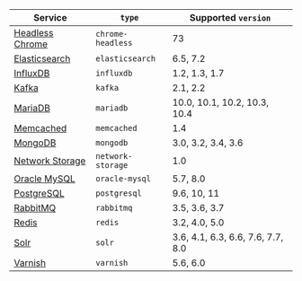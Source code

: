 | **Service** | **`type`** | **Supported `version`** |
|----------------------------------|---------------|-------------------------|
| [Headless Chrome](/configuration/services/headless-chrome.html) | `chrome-headless` | 73 |
| [Elasticsearch](/configuration/services/elasticsearch.html) | `elasticsearch` | 6.5, 7.2 |
| [InfluxDB](/configuration/services/influxdb.html) | `influxdb` | 1.2, 1.3, 1.7 |
| [Kafka](/configuration/services/kafka.html) | `kafka` | 2.1, 2.2 |
| [MariaDB](/configuration/services/mysql.html) | `mariadb` | 10.0, 10.1, 10.2, 10.3, 10.4 |
| [Memcached](/configuration/services/memcached.html) | `memcached` | 1.4 |
| [MongoDB](/configuration/services/mongodb.html) | `mongodb` | 3.0, 3.2, 3.4, 3.6 |
| [Network Storage](/configuration/services/network-storage.html) | `network-storage` | 1.0 |
| [Oracle MySQL](/configuration/services/mysql.html) | `oracle-mysql` | 5.7, 8.0 |
| [PostgreSQL](/configuration/services/postgresql.html) | `postgresql` | 9.6, 10, 11 |
| [RabbitMQ](/configuration/services/rabbitmq.html) | `rabbitmq` | 3.5, 3.6, 3.7 |
| [Redis](/configuration/services/redis.html) | `redis` | 3.2, 4.0, 5.0 |
| [Solr](/configuration/services/solr.html) | `solr` | 3.6, 4.1, 6.3, 6.6, 7.6, 7.7, 8.0 |
| [Varnish](/configuration/services/varnish.html) | `varnish` | 5.6, 6.0 |